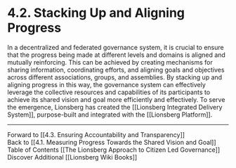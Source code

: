 # 4.2. Stacking Up and Aligning Progress

In a decentralized and federated governance system, it is crucial to ensure that the progress being made at different levels and domains is aligned and mutually reinforcing. This can be achieved by creating mechanisms for sharing information, coordinating efforts, and aligning goals and objectives across different associations, groups, and assemblies. By stacking up and aligning progress in this way, the governance system can effectively leverage the collective resources and capabilities of its participants to achieve its shared vision and goal more efficiently and effectively. To serve the emergence, Lionsberg has created the [[Lionsberg Integrated Delivery System]], purpose-built and integrated with the [[Lionsberg Platform]].

___

Forward to [[4.3. Ensuring Accountability and Transparency]]  
Back to [[4.1. Measuring Progress Towards the Shared Vision and Goal]]  
Table of Contents [[The Lionsberg Approach to Citizen Led Governance]]
Discover Additional [[Lionsberg Wiki Books]]  